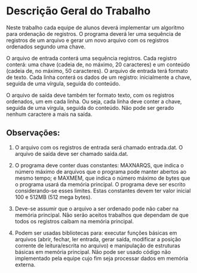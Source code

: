 # Descrição Geral do Trabalho

Neste trabalho cada equipe de alunos deverá implementar um algoritmo para
ordenação de registros. O programa deverá ler uma sequência de registros de
um arquivo e gerar um novo arquivo com os registros ordenados segundo uma
chave.

O arquivo de entrada conterá uma sequência registros. Cada registro conterá:
uma chave (cadeia de, no máximo, 20 caracteres) e um conteúdo (cadeia de, no
máximo, 50 caracteres). O arquivo de entrada terá formato de texto. Cada
linha conterá os dados de um registro: inicialmente a chave, seguida de uma
vírgula, seguida do conteúdo.

O arquivo de saída deve também ter formato texto, com os registros ordenados, um em cada linha. Ou seja, cada linha deve conter a chave, seguida de
uma vírgula, seguida do conteúdo. Não pode ser gerado nenhum caractere a
mais na saída.

## Observações:
1. O arquivo com os registros de entrada será chamado entrada.dat. O arquivo de saída deve ser chamado saida.dat.

2. O programa deve conter duas constantes: MAXNARQS, que indica o
número máximo de arquivos que o programa pode manter abertos ao
mesmo tempo; e MAXMEM, que indica o número máximo de bytes
que o programa usará da memória principal. O programa deve ser escrito
considerando-se esses limites. Estas constantes devem ter valor inicial 100
e 512MB (512 mega bytes).

3. Deve-se assumir que o arquivo a ser ordenado pode não caber na memória
principal. Não serão aceitos trabalhos que dependam de que todos os
registros caibam na memória principal.

4. Podem ser usadas bibliotecas para: executar funções básicas em arquivos
(abrir, fechar, ler entrada, gerar saída, modificar a posição corrente de
leitura/escrita no arquivo) e manipulação de estruturas básicas em memória
principal. Não pode ser usado código não implementado pela equipe cujo
fim seja processar dados em memória externa.

